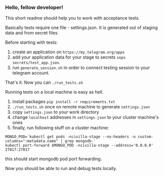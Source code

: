 ### Hello, fellow developer!

This short readme should help you to work with acceptance tests.  

Basically tests require one file - settings.json. It is generated out of staging data
and from secret files.  

Before starting with tests: 
1. create an application on `https://my.telegram.org/apps`
2. add your application data for your stage to secrets `sops secrets/test_app.json`. 
3. run `generate_session.sh` in order to connect testing session to your telegram account. 

That's it. Now you can `./run_tests.sh`

Running tests on a local machine is easy as hell.
1. install packages `pip install -r requirements.txt`
2. `./run_tests.sh` once on remote machine to generate `settings.json`
3. copy `settings.json` to your work directory
4. change `localhost` addresses in `settings.json` to your cluster machine's ones
5. finally, run following stuff on a cluster machine:
```
MONGO_POD=`kubectl get pods -ncivilla-stage --no-headers -o custom-columns=":metadata.name" | grep mongodb-`
kubectl port-forward $MONGO_POD -ncivilla-stage --address='0.0.0.0' 27017:27017
```
this should start mongodb pod port forwarding.  

Now you should be able to run and debug tests locally.
